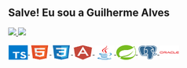 ## Salve! Eu sou a Guilherme Alves 
 <div>
  <a href="https://github.com/gls-guilherme">
  <img height="180em" src="https://github-readme-stats.vercel.app/api?username=gls-guilherme&show_icons=true&theme=dark&include_all_commits=true&count_private=true"/>
  <img height="180em" src="https://github-readme-stats.vercel.app/api/top-langs/?username=gls-guilherme&layout=compact&langs_count=7&theme=dark"/>
</div>
<div style="display: inline_block"><br>
  <img align="center" alt="Gui-Ts" height="30" width="40" src="https://raw.githubusercontent.com/devicons/devicon/master/icons/typescript/typescript-plain.svg">
  <img align="center" alt="Gui-HTML" height="30" width="40" src="https://raw.githubusercontent.com/devicons/devicon/master/icons/html5/html5-original.svg">
  <img align="center" alt="Gui-CSS" height="30" width="40" src="https://raw.githubusercontent.com/devicons/devicon/master/icons/css3/css3-original.svg">
  <img align="center" alt="Gui-Angular" height="30" width="40" src="https://github.com/devicons/devicon/blob/master/icons/angularjs/angularjs-plain.svg">
  <img align="center" alt="Gui-Java" height="30" width="40" src="https://github.com/devicons/devicon/blob/master/icons/java/java-original.svg">
  <img align="center" alt="Gui-Spring" height="30" width="40" src="https://github.com/devicons/devicon/blob/master/icons/spring/spring-original.svg">
  <img align="center" alt="Gui-Postgres" height="30" width="40" src="https://github.com/devicons/devicon/blob/master/icons/postgresql/postgresql-plain.svg">
  <img align="center" alt="Gui-Oracle" height="30" width="40" src="https://github.com/devicons/devicon/blob/master/icons/oracle/oracle-original.svg">
</div>
